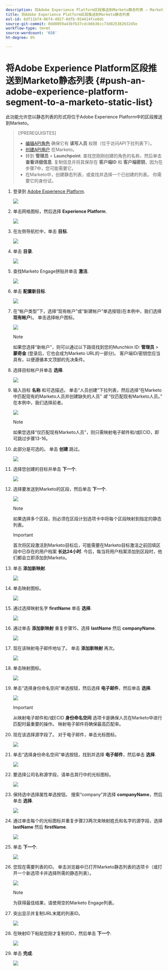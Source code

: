 ```yaml
---
description: 将Adobe Experience Platform区段推送到Marketo静态列表 — Marketo文档 — 产品文档
title: 将Adobe Experience Platform区段推送到Marketo静态列表
exl-id: 8df11bf4-06f4-4927-8dfb-954414fce6dc
source-git-commit: 0dd8059a43bfb37cdcb6b36cc73d82538263245e
workflow-type: tm+mt
source-wordcount: '658'
ht-degree: 0%

---
```


# 将Adobe Experience Platform区段推送到Marketo静态列表 {#push-an-adobe-experience-platform-segment-to-a-marketo-static-list}

此功能允许您以静态列表的形式将位于Adobe Experience Platform中的区段推送到Marketo。

>[!PREREQUISITES]
>
>* [编辑API角色](/help/marketo/product-docs/administration/users-and-roles/create-delete-edit-and-change-a-user-role.md#edit-an-existing-role) 确保它有 **读写人员** 权限（位于访问API下拉列表下）。
>* [创建API用户](/help/marketo/product-docs/administration/users-and-roles/create-an-api-only-user.md) 在Marketo。
>* 转到 **管理员** > **Launchpoint**. 查找您刚刚创建的角色的名称，然后单击 **查看详细信息**. 复制信息并将其保存在 **客户端ID** 和 **客户端密钥**，因为在步骤7中，您可能需要它。
>* 在Marketo中，创建静态列表，或查找并选择一个已创建的列表。 你需要它的身份证。


1. 登录到 [Adobe Experience Platform](https://experience.adobe.com/).

   ![](assets/push-an-adobe-experience-platform-segment-1.png)

1. 单击网格图标，然后选择 **Experience Platform**.

   ![](assets/push-an-adobe-experience-platform-segment-2.png)

1. 在左侧导航栏中，单击 **目标**.

   ![](assets/push-an-adobe-experience-platform-segment-3.png)

1. 单击 **目录**.

   ![](assets/push-an-adobe-experience-platform-segment-4.png)

1. 查找Marketo Engage拼贴并单击 **激活**.

   ![](assets/push-an-adobe-experience-platform-segment-5.png)

1. 单击 **配置新目标**.

   ![](assets/push-an-adobe-experience-platform-segment-6.png)


1. 在“帐户类型”下，选择“现有帐户”或“新建帐户”单选按钮(在本例中，我们选择 **现有帐户**)。 单击选择帐户图标。

   ![](assets/push-an-adobe-experience-platform-segment-7.png)

   >[!NOTE]
   >
   >如果您选择“新帐户”，则可以通过以下路径找到您的Munchkin ID: **管理员** > **蒙奇金** (登录后，它也会成为Marketo URL的一部分)。 客户端ID/密钥您应当具有，以便遵循本文顶部的先决条件。

1. 选择目标帐户并单击 **选择**.

   ![](assets/push-an-adobe-experience-platform-segment-8.png)

1. 输入目标 **名称** 和可选描述。 单击“人员创建”下拉列表，然后选择“在Marketo中匹配现有的Marketo人员并创建缺失的人员” _或_ “仅匹配现有Marketo人员。” 在本例中，我们选择前者。

   ![](assets/push-an-adobe-experience-platform-segment-9.png)

   >[!NOTE]
   >
   >如果您选择“仅匹配现有Marketo人员”，则只需映射电子邮件和/或ECID，即可跳过步骤13-16。

1. 此部分是可选的。 单击 **创建** 跳过。

   ![](assets/push-an-adobe-experience-platform-segment-10.png)

1. 选择您创建的目标并单击 **下一个**.

   ![](assets/push-an-adobe-experience-platform-segment-11.png)

1. 选择要发送到Marketo的区段，然后单击 **下一个**.

   ![](assets/push-an-adobe-experience-platform-segment-12.png)

   >[!NOTE]
   >
   >如果选择多个区段，则必须在区段计划选项卡中将每个区段映射到指定的静态列表。

   >[!IMPORTANT]
   >
   >首次将区段激活到Marketo目标后，可能需要在Marketo目标激活之前回填区段中已存在的用户档案 **长达24小时**. 今后，每当将用户档案添加到区段时，他们都会立即添加到Marketo。

1. 单击 **添加新映射**.

   ![](assets/push-an-adobe-experience-platform-segment-13.png)

1. 单击映射图标。

   ![](assets/push-an-adobe-experience-platform-segment-14.png)

1. 通过选择映射名字 **firstName** 单击 **选择**.

   ![](assets/push-an-adobe-experience-platform-segment-15.png)

1. 通过单击 **添加新映射** 重复步骤15，选择 **lastName** 然后 **companyName**.

   ![](assets/push-an-adobe-experience-platform-segment-16.png)

1. 现在该映射电子邮件地址了。 单击 **添加新映射** 再次。

   ![](assets/push-an-adobe-experience-platform-segment-17.png)

1. 单击映射图标。

   ![](assets/push-an-adobe-experience-platform-segment-18.png)

1. 单击“选择身份命名空间”单选按钮，然后选择  **电子邮件**，然后单击 **选择**.

   ![](assets/push-an-adobe-experience-platform-segment-19.png)

   >[!IMPORTANT]
   >
   >从映射电子邮件和/或ECID **身份命名空间** 选项卡是确保人员在Marketo中进行匹配时最重要的操作。 映射电子邮件将确保最高匹配率。

1. 现在该选择源字段了。 对于电子邮件，单击光标图标。

   ![](assets/push-an-adobe-experience-platform-segment-20.png)

1. 单击“选择身份命名空间”单选按钮，找到并选择 **电子邮件**，然后单击 **选择**.

   ![](assets/push-an-adobe-experience-platform-segment-21.png)

1. 要选择公司名称源字段，请单击其行中的光标图标。

   ![](assets/push-an-adobe-experience-platform-segment-22.png)

1. 保持选中选择属性单选按钮。 搜索“company”并选择 **companyName**，然后单击 **选择**.

   ![](assets/push-an-adobe-experience-platform-segment-23.png)

1. 通过单击每个的光标图标并重复步骤23两次来映射姓氏和名字的源字段，选择 **lastName** 然后 **firstName**.

   ![](assets/push-an-adobe-experience-platform-segment-24.png)

1. 单击 **下一个**.

   ![](assets/push-an-adobe-experience-platform-segment-25.png)

1. 您现在需要列表的ID。 单击浏览器中已打开Marketo静态列表的选项卡（或打开一个新选项卡并选择所需的静态列表）。

   ![](assets/push-an-adobe-experience-platform-segment-26.png)

   >[!NOTE]
   >
   >为获得最佳结果，请使用空的Marketo Engage列表。

1. 突出显示并复制URL末尾的列表ID。

   ![](assets/push-an-adobe-experience-platform-segment-27.png)

1. 在映射ID下粘贴您刚才复制的ID，然后单击 **下一个**.

   ![](assets/push-an-adobe-experience-platform-segment-28.png)

1. 单击 **完成**.

   ![](assets/push-an-adobe-experience-platform-segment-29.png)

